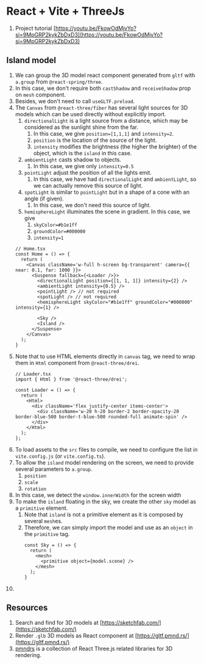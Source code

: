 # React + Vite + ThreeJs

1. Project tutorial [https://youtu.be/FkowOdMjvYo?si=9MpGRP2kykZbDxD3](https://youtu.be/FkowOdMjvYo?si=9MpGRP2kykZbDxD3)


## Island model
1. We can group the 3D model react component generated from `gltf` with `a.group` from `@react-spring/three`.
2. In this case, we don't require both `castShadow` and `receiveShadow` prop on `mesh` component. 
3. Besides, we don't need to call `useGLTF.preload`.
4. The `Canvas` from `@react-three/fiber` has several light sources for 3D models which can be used directly without explicitly import. 
   1. `directionalLight` is a light source from a distance, which may be considered as the sunlight shine from the far. 
      1. In this case, we give `position=[1,1,1]` and `intensity=2`.
      2. `position` is the location of the source of the light.
      3. `intensity` modifies the brightness (the higher the brighter) of the object, which is the `island` in this case.
   2. `ambientLight` casts shadow to objects. 
      1. In this case, we give only `intensity=0.5`
   3. `pointLight` adjust the position of all the lights emit.
      1. In this case, we have had `directionalLight` and `ambientLight`, so we can actually remove this source of light. 
   4. `spotLight` is similar to `pointLight` but in a shape of a cone with an angle (if given).
      1. In this case, we don't need this source of light.  
   5. `hemisphereLight` illuminates the scene in gradient. In this case, we give
      1. `skyColor=#b1e1ff`
      2. `groundColor=#000000`
      3. `intensity=1`
    ```tsx
    // Home.tsx
    const Home = () => {
      return (
        <Canvas className='w-full h-screen bg-transparent' camera={{ near: 0.1, far: 1000 }}>
          <Suspense fallback={<Loader />}>
            <directionalLight position={[1, 1, 1]} intensity={2} />
            <ambientLight intensity={0.5} />
            <pointLight /> // not required
            <spotLight /> // not required
            <hemisphereLight skyColor="#b1e1ff" groundColor="#000000" intensity={1} />

            <Sky />
            <Island />
          </Suspense>
        </Canvas>
      );
    }
    ```
5. Note that to use HTML elements directly in `canvas` tag, we need to wrap them in `Html` component from `@react-three/drei`.
    ```tsx
    // Loader.tsx
    import { Html } from '@react-three/drei';

    const Loader = () => {
      return (
        <Html>
          <div className='flex justify-center items-center'>
            <div className='w-20 h-20 border-2 border-opacity-20 border-blue-500 border-t-blue-500 rounded-full animate-spin' />
          </div>
        </Html>
      );
    };
    ```
6. To load assets to the `src` files to compile, we need to configure the list in `vite.config.js` (or `vite.config.ts`). 
7. To allow the `island` model rendering on the screen, we need to provide several parameters to `a.group`.
   1. `position`
   2. `scale`
   3. `rotation`
8. In this case, we detect the `window.innerWidth` for the screen width 
9. To make the `island` floating in the sky, we create the other `sky` model as a `primitive` element.
   1. Note that `island` is not a primitive element as it is composed by several `mesh`es.
   2. Therefore, we can simply import the model and use as an `object` in the `primitive` tag. 
      ```tsx
      const Sky = () => {
        return (
          <mesh>
            <primitive object={model.scene} />
          </mesh>
        );
      }
      ```
10. 



## Resources
1. Search and find for 3D models at [https://sketchfab.com/](https://sketchfab.com/)
2. Render `.glb` 3D models as React component at [https://gltf.pmnd.rs/](https://gltf.pmnd.rs/)
3. [pmndrs](https://docs.pmnd.rs/) is a collection of React Three.js related libraries for 3D rendering. 